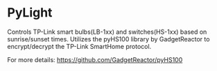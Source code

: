 # PyLight
Controls TP-Link smart bulbs(LB-1xx) and switches(HS-1xx) based on sunrise/sunset times. 
Utilizes the pyHS100 library by GadgetReactor to encrypt/decrypt the TP-Link SmartHome protocol. 

For more details: https://github.com/GadgetReactor/pyHS100
